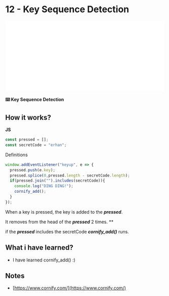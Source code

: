 # 12 - Key Sequence Detection

![](https://github.com/erhanersoz/JavaScript30/blob/master/Screenshots/demo_12.gif?raw=true)

**:keyboard: Key Sequence Detection**

## How it works?

**JS**

```js
const pressed = [];
const secretCode = "erhan";
```
Definitions


```js
window.addEventListener("keyup", e => {
  pressed.push(e.key);
  pressed.splice(0,pressed.length - secretCode.length);
  if(pressed.join("").includes(secretCode)){
    console.log("DING DING!");
    cornify_add();
  }
});
```
When a key is pressed, the key is added to the ***pressed***.

It removes from the head of the ***pressed*** 2 times. **

if the ***pressed*** includes the secretCode ***cornify_add()*** runs.



## What i have learned?

- I have learned cornify_add\(\) :)

## Notes

- [https://www.cornify.com/](https://www.cornify.com/)
